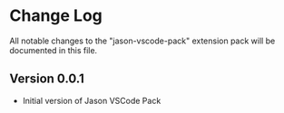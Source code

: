# Change Log

All notable changes to the "jason-vscode-pack" extension pack will be documented in this file.


## Version 0.0.1

- Initial version of Jason VSCode Pack
